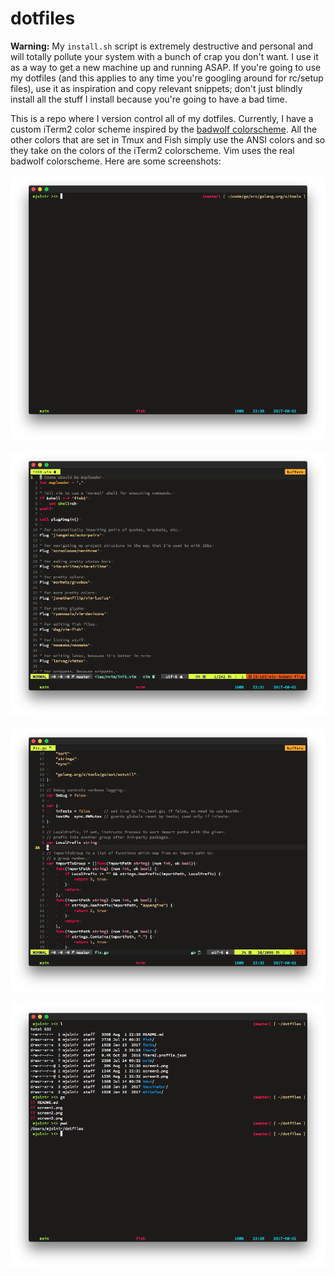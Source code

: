 # dotfiles

**Warning:** My `install.sh` script is extremely destructive and personal and
will totally pollute your system with a bunch of crap you don't want. I use it
as a way to get a new machine up and running ASAP. If you're going to use my
dotfiles (and this applies to any time you're googling around for rc/setup
files), use it as inspiration and copy relevant snippets; don't just blindly
install all the stuff I install because you're going to have a bad time.

This is a repo where I version control all of my dotfiles. Currently, I have a
custom iTerm2 color scheme inspired by the [badwolf
colorscheme](https://github.com/sjl/badwolf). All the other colors that are set
in Tmux and Fish simply use the ANSI colors and so they take on the colors of
the iTerm2 colorscheme. Vim uses the real badwolf colorscheme. Here are some
screenshots:

![screen1](screen1.png)

![screen2](screen2.png)

![screen3](screen3.png)

![screen4](screen4.png)

